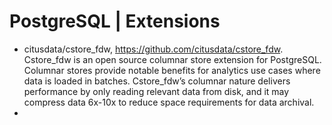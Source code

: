 # PostgreSQL | Extensions

- citusdata/cstore_fdw, https://github.com/citusdata/cstore_fdw. Cstore_fdw is an open source columnar store extension for PostgreSQL. Columnar stores provide notable benefits for analytics use cases where data is loaded in batches. Cstore_fdw’s columnar nature delivers performance by only reading relevant data from disk, and it may compress data 6x-10x to reduce space requirements for data archival.
- 